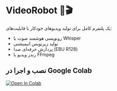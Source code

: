 # VideoRobot 🤖🎬

یک پلتفرم کامل برای تولید ویدیوهای خودکار با قابلیت‌های:
- رونویسی هوشمند صوت با Whisper
- تولید زیرنویس انیمیشنی
- پردازش حرفه‌ای صدا (EBU R128)
- رندر ویدیو با FFmpeg

## نصب و اجرا در Google Colab

[![Open In Colab](https://colab.research.google.com/assets/colab-badge.svg)](https://colab.research.google.com/github/englishpodcasteasy-glitch/videorobot/blob/main/colab_runner.ipynb)
